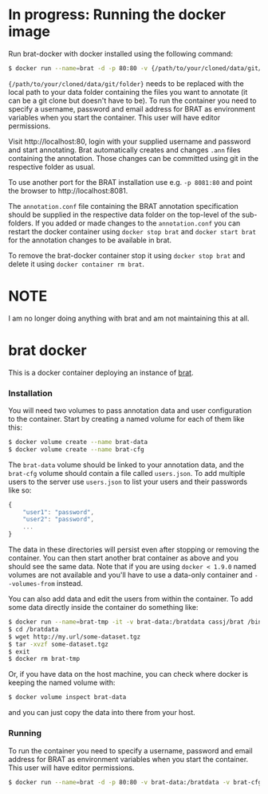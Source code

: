 # In progress: Running the docker image

Run brat-docker with docker installed using the following command:
```bash
$ docker run --name=brat -d -p 80:80 -v {/path/to/your/cloned/data/git/folder}:/bratdata -e BRAT_USERNAME=brat -e BRAT_PASSWORD=brat -e BRAT_EMAIL=brat@example.com anneferger/brat
```
`{/path/to/your/cloned/data/git/folder}` needs to be replaced with the local path to your data folder containing the files you want to annotate (it can be a git clone but doesn't have to be).
To run the container you need to specify a username, password and email address for BRAT as environment variables when you start the container. This user will have editor permissions. 

Visit http://localhost:80, login with your supplied username and password and start annotating. Brat automatically creates and changes `.ann` files containing the annotation. Those changes can be committed using git in the respective folder as usual.

To use another port for the BRAT installation use e.g. `-p 8081:80` and point the browser to http://localhost:8081.

The `annotation.conf` file containing the BRAT annotation specification should be supplied in the respective data folder on the top-level of the sub-folders. If you added or made changes to the `annotation.conf` you can restart the docker container using `docker stop brat` and `docker start brat` for the annotation changes to be available in brat. 

To remove the brat-docker container stop it using `docker stop brat` and delete it using `docker container rm brat`.

# NOTE

I am no longer doing anything with brat and am not maintaining this at all. 

# brat docker

This is a docker container deploying an instance of [brat](http://brat.nlplab.org/).


### Installation

You will need two volumes to pass annotation data and user configuration to the container. 
Start by creating a named volume for each of them like this:

```bash
$ docker volume create --name brat-data
$ docker volume create --name brat-cfg
```

The `brat-data` volume should be linked to your annotation data, and the `brat-cfg` volume should contain a file called `users.json`.
To add multiple users to the server use `users.json` to list your users and their passwords like so:

```javascript
{
    "user1": "password",
    "user2": "password",
    ...
}
```

The data in these directories will persist even after stopping or removing the container.
You can then start another brat container as above and you should see the same data. 
Note that if you are using `docker < 1.9.0` named volumes are not available and 
you'll have to use a data-only container and `--volumes-from` instead.

You can also add data and edit the users from within the container. To add some data directly inside the container do something like:
``` bash
$ docker run --name=brat-tmp -it -v brat-data:/bratdata cassj/brat /bin/bash
$ cd /bratdata
$ wget http://my.url/some-dataset.tgz
$ tar -xvzf some-dataset.tgz
$ exit  
$ docker rm brat-tmp
```

Or, if you have data on the host machine, you can check where docker is keeping the named volume with: 

```bash
$ docker volume inspect brat-data 
```
and you can just copy the data into there from your host.


### Running

To run the container you need to specify a username, password and email address for BRAT as environment variables when you start the container. This user will have editor permissions.
```bash
$ docker run --name=brat -d -p 80:80 -v brat-data:/bratdata -v brat-cfg:/bratcfg -e BRAT_USERNAME=brat -e BRAT_PASSWORD=brat -e BRAT_EMAIL=brat@example.com cassj/brat
```
